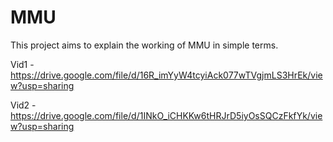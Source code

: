 # MMU
This project aims to explain the working of MMU in simple terms.

Vid1 - https://drive.google.com/file/d/16R_imYyW4tcyiAck077wTVgjmLS3HrEk/view?usp=sharing

Vid2 - https://drive.google.com/file/d/1INkO_iCHKKw6tHRJrD5iyOsSQCzFkfYk/view?usp=sharing

